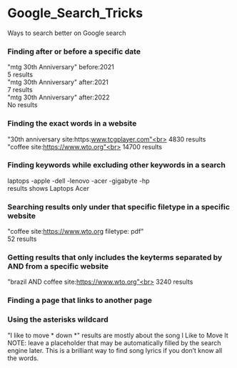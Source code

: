 # Google_Search_Tricks
Ways to search better on Google search


### Finding after or before a specific date

"mtg 30th Anniversary" before:2021<br>
5 results<br>
"mtg 30th Anniversary" after:2021<br>
7 results<br>
"mtg 30th Anniversary" after:2022<br>
No results<br>

### Finding the exact words in a website

"30th anniversary site:https:www.tcgplayer.com"<br>
4830 results<br>
"coffee site:https://www.wto.org"<br>
14700 results

### Finding keywords while excluding other keywords in a search

laptops -apple -dell -lenovo -acer -gigabyte -hp<br>
results shows Laptops Acer

### Searching results only under that specific filetype  in a specific website

"coffee site:https://www.wto.org filetype: pdf"<br>
52 results

### Getting results that only includes the keyterms separated by AND from a specific website 

"brazil AND coffee site:https://www.wto.org"<br>
3240 results

### Finding a page that links to another page


### Using the asterisks wildcard
"I like to move * down *"
results are mostly about the song I Like to Move It
NOTE: leave a placeholder that may be automatically filled by the search engine later. This is a brilliant way to find song lyrics if you don’t know all the words.

